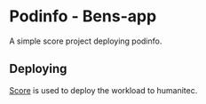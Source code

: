 # Podinfo - Bens-app

A simple score project deploying podinfo.

## Deploying

[Score](https://score.dev/) is used to deploy the workload to humanitec.
